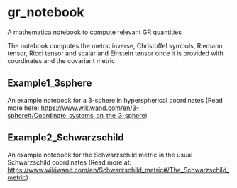 # gr_notebook
A mathematica notebook to compute relevant GR quantities

The notebook computes the metric inverse, Christoffel symbols, Riemann tensor, Ricci tensor and scalar and Einstein tensor once it is provided with coordinates and the covariant metric

## Example1_3sphere
An example notebook for a 3-sphere in hyperspherical coordinates (Read more here: https://www.wikiwand.com/en/3-sphere#/Coordinate_systems_on_the_3-sphere)

## Example2_Schwarzschild
An example notebook for the Schwarzschild metric in the usual Schwarzschild coordinates (Read more at: https://www.wikiwand.com/en/Schwarzschild_metric#/The_Schwarzschild_metric)
